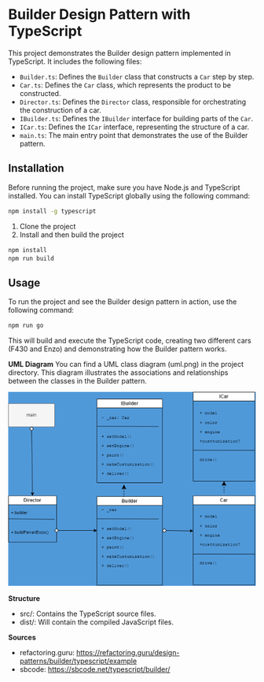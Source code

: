 # Builder Design Pattern with TypeScript

This project demonstrates the Builder design pattern implemented in TypeScript. It includes the following files:

- `Builder.ts`: Defines the `Builder` class that constructs a `Car` step by step.
- `Car.ts`: Defines the `Car` class, which represents the product to be constructed.
- `Director.ts`: Defines the `Director` class, responsible for orchestrating the construction of a car.
- `IBuilder.ts`: Defines the `IBuilder` interface for building parts of the `Car`.
- `ICar.ts`: Defines the `ICar` interface, representing the structure of a car.
- `main.ts`: The main entry point that demonstrates the use of the Builder pattern.

## Installation

Before running the project, make sure you have Node.js and TypeScript installed. You can install TypeScript globally using the following command:

```bash
npm install -g typescript
```


1. Clone the project
2. Install and then build the project

```bash
npm install
npm run build
```

## Usage
To run the project and see the Builder design pattern in action, use the following command:

```bash
npm run go
```

This will build and execute the TypeScript code, creating two different cars (F430 and Enzo) and demonstrating how the Builder pattern works.

**UML Diagram**
You can find a UML class diagram (uml.png) in the project directory. This diagram illustrates the associations and relationships between the classes in the Builder pattern.

![Alt text](uml.png)

**Structure**
- src/: Contains the TypeScript source files.
- dist/: Will contain the compiled JavaScript files.

**Sources**
- refactoring.guru: https://refactoring.guru/design-patterns/builder/typescript/example
- sbcode: https://sbcode.net/typescript/builder/













